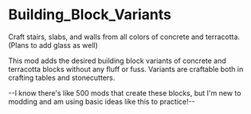 # Building_Block_Variants
Craft stairs, slabs, and walls from all colors of concrete and terracotta. (Plans to add glass as well)

This mod adds the desired building block variants of concrete and terracotta blocks without any fluff or fuss. 
Variants are craftable both in crafting tables and stonecutters.


--I know there's like 500 mods that create these blocks, but I'm new to modding and am using basic ideas like this to practice!--
